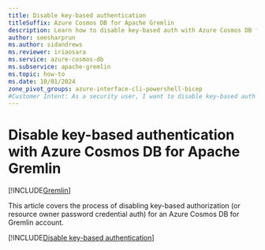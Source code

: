 ```yaml
---
title: Disable key-based authentication
titleSuffix: Azure Cosmos DB for Apache Gremlin
description: Learn how to disable key-based auth with Azure Cosmos DB for Apache Gremlin to prevent an account from being used with insecure authentication methods.
author: seesharprun
ms.author: sidandrews
ms.reviewer: iriaosara
ms.service: azure-cosmos-db
ms.subservice: apache-gremlin
ms.topic: how-to
ms.date: 10/01/2024
zone_pivot_groups: azure-interface-cli-powershell-bicep
#Customer Intent: As a security user, I want to disable key-based auth in an Azure Cosmos DB for Apache Gremlin account, so that my developers or applications can no longer access the account in an insecure manner.
---
```


# Disable key-based authentication with Azure Cosmos DB for Apache Gremlin

[!INCLUDE[Gremlin](../includes/appliesto-gremlin.md)]

This article covers the process of disabling key-based authorization (or resource owner password credential auth) for an Azure Cosmos DB for Gremlin account.

[!INCLUDE[Disable key-based authentication](../../includes/disable-key-based-authentication.md)]

